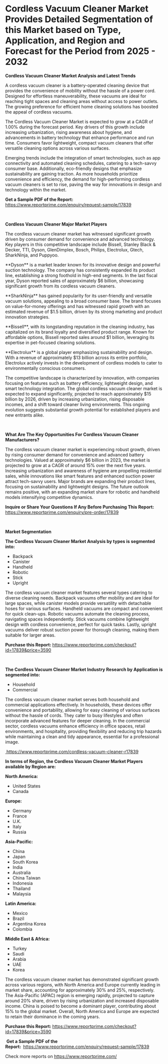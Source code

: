 <p><h1>Cordless Vacuum Cleaner Market Provides Detailed Segmentation of this Market based on Type, Application, and Region and Forecast for the Period from 2025 - 2032</h1></p><p><strong>Cordless Vacuum Cleaner Market Analysis and Latest Trends</strong></p>
<p><p>A cordless vacuum cleaner is a battery-operated cleaning device that provides the convenience of mobility without the hassle of a power cord. Designed for effortless maneuverability, these vacuums are ideal for reaching tight spaces and cleaning areas without access to power outlets. The growing preference for efficient home cleaning solutions has boosted the appeal of cordless vacuums.</p><p>The Cordless Vacuum Cleaner Market is expected to grow at a CAGR of 1.00% during the forecast period. Key drivers of this growth include increasing urbanization, rising awareness about hygiene, and advancements in battery technology that enhance performance and run time. Consumers favor lightweight, compact vacuum cleaners that offer versatile cleaning options across various surfaces. </p><p>Emerging trends include the integration of smart technologies, such as app connectivity and automated cleaning schedules, catering to a tech-savvy consumer base. Additionally, eco-friendly designs that emphasize sustainability are gaining traction. As more households prioritize convenience and efficiency, the demand for high-performing cordless vacuum cleaners is set to rise, paving the way for innovations in design and technology within the market.</p></p>
<p><strong>Get a Sample PDF of the Report:&nbsp;</strong> <a href="https://www.reportprime.com/enquiry/request-sample/17839?utm_campaign=2102&utm_medium=2&utm_source=Github&utm_content=ia&utm_term=18032025&utm_id=cordless-vacuum-cleaner">https://www.reportprime.com/enquiry/request-sample/17839</a></p>
<p>&nbsp;</p>
<p><strong>Cordless Vacuum Cleaner Major Market Players</strong></p>
<p><p>The cordless vacuum cleaner market has witnessed significant growth driven by consumer demand for convenience and advanced technology. Key players in this competitive landscape include Bissell, Stanley Black & Decker, TTI, Dyson, GlenDimplex, Bosch, Philips, Electrolux, Gtech, SharkNinja, and Puppyoo.</p><p>**Dyson** is a market leader known for its innovative design and powerful suction technology. The company has consistently expanded its product line, establishing a strong foothold in high-end segments. In the last fiscal year, Dyson reported sales of approximately $6 billion, showcasing significant growth from its cordless vacuum cleaners.</p><p>**SharkNinja** has gained popularity for its user-friendly and versatile vacuum solutions, appealing to a broad consumer base. The brand focuses on value-for-money offerings and has witnessed rapid growth with an estimated revenue of $1.5 billion, driven by its strong marketing and product innovation strategies.</p><p>**Bissell**, with its longstanding reputation in the cleaning industry, has capitalized on its brand loyalty and diversified product range. Known for affordable options, Bissell reported sales around $1 billion, leveraging its expertise in pet-focused cleaning solutions.</p><p>**Electrolux** is a global player emphasizing sustainability and design. With a revenue of approximately $13 billion across its entire portfolio, Electrolux actively invests in the development of cordless models to cater to environmentally conscious consumers.</p><p>The competitive landscape is characterized by innovation, with companies focusing on features such as battery efficiency, lightweight design, and smart technology integration. The global cordless vacuum cleaner market is expected to expand significantly, projected to reach approximately $15 billion by 2026, driven by increasing urbanization, rising disposable incomes, and a shift toward cleaner living environments. This ongoing evolution suggests substantial growth potential for established players and new entrants alike.</p></p>
<p>&nbsp;</p>
<p><strong>What Are The Key Opportunities For Cordless Vacuum Cleaner Manufacturers?</strong></p>
<p><p>The cordless vacuum cleaner market is experiencing robust growth, driven by rising consumer demand for convenience and advanced battery technologies. Valued at approximately $6 billion in 2023, the market is projected to grow at a CAGR of around 15% over the next five years. Increasing urbanization and awareness of hygiene are propelling residential sales, while innovations like smart features and enhanced suction power attract tech-savvy users. Major brands are expanding their product lines, focusing on sustainability and lightweight designs. The future outlook remains positive, with an expanding market share for robotic and handheld models intensifying competitive dynamics.</p></p>
<p><strong>Inquire or Share Your Questions If Any Before Purchasing This Report:</strong> <a href="https://www.reportprime.com/enquiry/pre-order/17839?utm_campaign=2102&utm_medium=2&utm_source=Github&utm_content=ia&utm_term=18032025&utm_id=cordless-vacuum-cleaner">https://www.reportprime.com/enquiry/pre-order/17839</a></p>
<p>&nbsp;</p>
<p><strong>Market Segmentation</strong></p>
<p><strong>The Cordless Vacuum Cleaner Market Analysis by types is segmented into:</strong></p>
<p><ul><li>Backpack</li><li>Canister</li><li>Handheld</li><li>Robotic</li><li>Stick</li><li>Upright</li></ul></p>
<p><p>The cordless vacuum cleaner market features several types catering to diverse cleaning needs. Backpack vacuums offer mobility and are ideal for large spaces, while canister models provide versatility with detachable hoses for various surfaces. Handheld vacuums are compact and convenient for quick clean-ups. Robotic vacuums automate the cleaning process, navigating spaces independently. Stick vacuums combine lightweight design with cordless convenience, perfect for quick tasks. Lastly, upright vacuums deliver robust suction power for thorough cleaning, making them suitable for larger areas.</p></p>
<p><strong>Purchase this Report:&nbsp;</strong><a href="https://www.reportprime.com/checkout?id=17839&price=3590&utm_campaign=2102&utm_medium=2&utm_source=Github&utm_content=ia&utm_term=18032025&utm_id=cordless-vacuum-cleaner">https://www.reportprime.com/checkout?id=17839&price=3590</a></p>
<p>&nbsp;</p>
<p><strong>The Cordless Vacuum Cleaner Market Industry Research by Application is segmented into:</strong></p>
<p><ul><li>Household</li><li>Commercial</li></ul></p>
<p><p>The cordless vacuum cleaner market serves both household and commercial applications effectively. In households, these devices offer convenience and portability, allowing for easy cleaning of various surfaces without the hassle of cords. They cater to busy lifestyles and often incorporate advanced features for deeper cleaning. In the commercial sector, cordless vacuums enhance efficiency in office spaces, retail environments, and hospitality, providing flexibility and reducing trip hazards while maintaining a clean and tidy appearance, essential for a professional image.</p></p>
<p><a href="https://www.reportprime.com/cordless-vacuum-cleaner-r17839?utm_campaign=2102&utm_medium=2&utm_source=Github&utm_content=ia&utm_term=18032025&utm_id=cordless-vacuum-cleaner">&nbsp;https://www.reportprime.com/cordless-vacuum-cleaner-r17839</a></p>
<p><strong>In terms of Region, the Cordless Vacuum Cleaner Market Players available by Region are:</strong></p>
<p>
    <p> <strong> North America: </strong>
        <ul>
            <li>United States</li>
            <li>Canada</li>
        </ul>
        </p> 
    <p> <strong> Europe: </strong>
        <ul>
            <li>Germany</li>
            <li>France</li>
            <li>U.K.</li>
            <li>Italy</li>
            <li>Russia</li>
        </ul>
        </p> 
    <p> <strong> Asia-Pacific: </strong>
        <ul>
            <li>China</li>
            <li>Japan</li>
            <li>South Korea</li>
            <li>India</li>
            <li>Australia</li>
            <li>China Taiwan</li>
            <li>Indonesia</li>
            <li>Thailand</li>
            <li>Malaysia</li>
        </ul>
        </p> 
    <p> <strong> Latin America: </strong>
        <ul>
            <li>Mexico</li>
            <li>Brazil</li>
            <li>Argentina Korea</li>
            <li>Colombia</li>
        </ul>
        </p> 
    <p> <strong> Middle East & Africa: </strong>
        <ul>
            <li>Turkey</li>
            <li>Saudi</li>
            <li>Arabia</li>
            <li>UAE</li>
            <li>Korea</li>
        </ul>
    </p>
    </p>
<p><p>The cordless vacuum cleaner market has demonstrated significant growth across various regions, with North America and Europe currently leading in market share, accounting for approximately 30% and 25%, respectively. The Asia-Pacific (APAC) region is emerging rapidly, projected to capture around 20% share, driven by rising urbanization and increased disposable income. China is poised to become a dominant player, contributing about 15% to the global market. Overall, North America and Europe are expected to retain their dominance in the coming years.</p></p>
<p><strong>Purchase this Report: </strong><a href="https://www.reportprime.com/checkout?id=17839&price=3590&utm_campaign=2102&utm_medium=2&utm_source=Github&utm_content=ia&utm_term=18032025&utm_id=cordless-vacuum-cleaner">https://www.reportprime.com/checkout?id=17839&price=3590</a></p>
<p>&nbsp;<strong>Get a Sample PDF of the Report:&nbsp;&nbsp;</strong><a href="https://www.reportprime.com/enquiry/request-sample/17839?utm_campaign=2102&utm_medium=2&utm_source=Github&utm_content=ia&utm_term=18032025&utm_id=cordless-vacuum-cleaner">https://www.reportprime.com/enquiry/request-sample/17839</a></p>
<p><strong></strong></p>
<p>Check more reports on <a href="https://www.reportprime.com/?utm_campaign=2102&utm_medium=2&utm_source=Github&utm_content=ia&utm_term=18032025&utm_id=cordless-vacuum-cleaner">https://www.reportprime.com/</a></p>